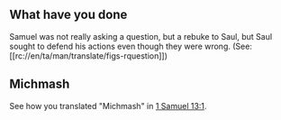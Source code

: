 ## What have you done ##

Samuel was not really asking a question, but a rebuke to Saul, but Saul sought to defend his actions even though they were wrong. (See: [[rc://en/ta/man/translate/figs-rquestion]])

## Michmash ##

See how you translated "Michmash" in [1 Samuel 13:1](./01.md).